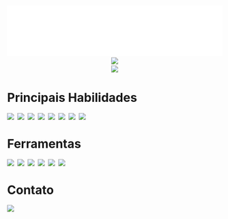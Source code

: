 <img src="./files/header-image.svg" />

<div align="center">
  <img src="https://readme-typing-svg.demolab.com?font=Fira+Code&weight=700&size=30&duration=3000&pause=1000&center=true&vCenter=true&width=635&height=60&lines=Ol%C3%A1%2C+meu+nome+%C3%A9+Jonatha;Tenho+20+anos;E+sou+de+Fortaleza%2C+Cear%C3%A1;Seja+bem+vindo+(a)+ao+meu+perfil!" />
</div>

<div align="center">
  <img src="https://github-readme-stats.vercel.app/api/top-langs/?username=jonathagomes&layout=compact&hide_border=true&title_color=FFC800&text_color=00bfbf&bg_color=0d1117" />
</div>

# Principais Habilidades

<div style="display:flex; gap: 8px;">
  <img src="https://img.shields.io/badge/HTML5-E34F26?style=for-the-badge&logo=html5&logoColor=white" />
  <img src="https://img.shields.io/badge/CSS3-1572B6?style=for-the-badge&logo=css3&logoColor=white" />
  <img src="https://img.shields.io/badge/JavaScript-323330?style=for-the-badge&logo=javascript&logoColor=F7DF1E" />
  <img src="https://img.shields.io/badge/TypeScript-007ACC?style=for-the-badge&logo=typescript&logoColor=white" />
  <img src="https://img.shields.io/badge/React-20232A?style=for-the-badge&logo=react&logoColor=61DAFB" />
  <img src="https://img.shields.io/badge/next%20js-000000?style=for-the-badge&logo=nextdotjs&logoColor=white" />
  <img src="https://img.shields.io/badge/Tailwind_CSS-38B2AC?style=for-the-badge&logo=tailwind-css&logoColor=white" />
  <img src="https://img.shields.io/badge/GSAP-93CF2B?style=for-the-badge&logo=greensock&logoColor=white" />
</div>

# Ferramentas

<div style="display:  flex; gap: 8px">
  <img src="https://img.shields.io/badge/VSCode-0078D4?style=for-the-badge&logo=visual%20studio%20code&logoColor=white" />
  <img src="https://img.shields.io/badge/Vercel-000000?style=for-the-badge&logo=vercel&logoColor=white" />
  <img src="https://img.shields.io/badge/Supabase-181818?style=for-the-badge&logo=supabase&logoColor=white" />
  <img src="https://img.shields.io/badge/GitHub-100000?style=for-the-badge&logo=github&logoColor=white" />
  <img src="https://img.shields.io/badge/GIT-E44C30?style=for-the-badge&logo=git&logoColor=white" />
  <img src="https://img.shields.io/badge/Figma-F24E1E?style=for-the-badge&logo=figma&logoColor=white" />
</div>

# Contato

<a href="https://linkedin.com/in/jonatha-gomes">
  <img src="https://img.shields.io/badge/LinkedIn-0077B5?style=for-the-badge&logo=linkedin&logoColor=white" />
</a>
